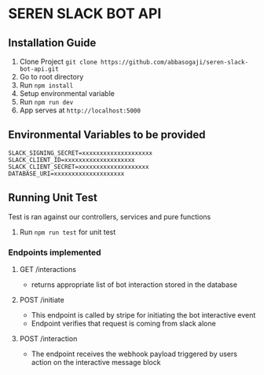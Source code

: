 # SEREN SLACK BOT API

## Installation Guide

1. Clone Project `git clone https://github.com/abbasogaji/seren-slack-bot-api.git`
2. Go to root directory
3. Run `npm install`
4. Setup environmental variable
5. Run `npm run dev`
6. App serves at `http://localhost:5000`

## Environmental Variables to be provided

```
SLACK_SIGNING_SECRET=xxxxxxxxxxxxxxxxxxxx
SLACK_CLIENT_ID=xxxxxxxxxxxxxxxxxxxx
SLACK_CLIENT_SECRET=xxxxxxxxxxxxxxxxxxxx
DATABASE_URI=xxxxxxxxxxxxxxxxxxxx

```

## Running Unit Test
Test is ran against our controllers, services and pure functions
1. Run `npm run test` for unit test
   
### Endpoints implemented

1. GET /interactions
    * returns appropriate list of bot interaction stored in the database

2. POST /initiate
    * This endpoint is called by stripe for initiating the bot interactive event
    * Endpoint verifies that request is coming from slack alone

3. POST /interaction
    * The endpoint receives the webhook payload triggered by users action on the interactive message block
   ```
